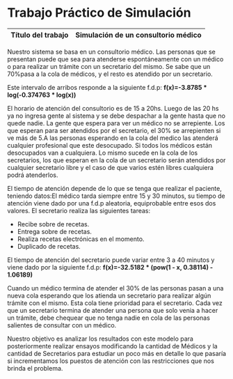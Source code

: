 # Trabajo Práctico de Simulación
| Título del trabajo | Simulación de un consultorio médico |
| --- | --- |

Nuestro sistema se basa en un consultorio médico. Las personas que se presentan puede que sea para atenderse espontáneamente con un médico o para realizar un trámite con un secretario del mismo. Se sabe que un 70%pasa a la cola de médicos, y el resto es atendido por un secretario. 

Este intervalo de arribos responde a la siguiente f.d.p: **f(x)=-3.8785 * log(-0.374763 * log(x))**

El horario de atención del consultorio es de 15 a 20hs. Luego de las 20 hs ya no ingresa gente al sistema y se debe despachar a la gente hasta que no quede nadie.
La gente que espera para ver un médico no se arrepiente. Los que esperan para ser atendidos por el secretario, el 30% se arrepienten si ve más de 5.A las personas esperando en la cola del medico las atenderá cualquier profesional que este desocupado. Si todos los médicos están desocupados van a cualquiera. Lo mismo sucede en la cola de los secretarios, los que esperan en la cola de un secretario serán atendidos por cualquier secretario libre y el caso de que varios estén libres cualquiera podrá atenderlos.

El tiempo de atención depende de lo que se tenga que realizar el paciente, teniendo datos:El médico tarda siempre entre 15 y 30 minutos, su tiempo de atención viene dado por una f.d.p aleatoria, equiprobable entre esos dos valores. El secretario realiza las siguientes tareas:
- Recibe sobre de recetas.
- Entrega sobre de recetas.
- Realiza recetas electrónicas en el momento.
- Duplicado de recetas.

El tiempo de atención del secretario puede variar entre 3 a 40 minutos y viene dado por la siguiente f.d.p: **f(x)=-32.5182 * (pow(1 - x, 0.38114) - 1.06189)**


Cuando un médico termina de atender el 30% de las personas pasan a una nueva cola esperando que los atienda un secretario para realizar algún trámite con el mismo. Esta cola tiene prioridad para el secretario. Cada vez que un secretario termina de atender una persona que solo venia a hacer un trámite, debe chequear que no tenga nadie en cola de las personas salientes de consultar con un médico.

Nuestro objetivo es analizar los resultados con este modelo para posteriormente realizar ensayos modificando la cantidad de Médicos y la cantidad de Secretarios para estudiar un poco más en detalle lo que pasaría si incrementamos los puestos de atención con las restricciones que nos brinda el problema.
